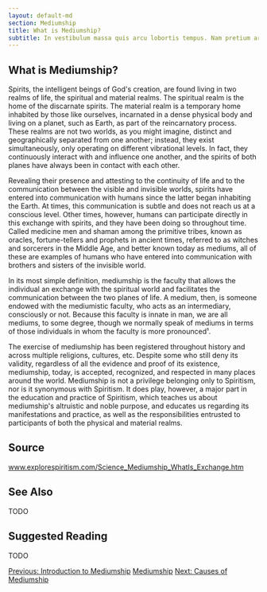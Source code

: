 ```yaml
---
layout: default-md
section: Mediumship
title: What is Mediumship?
subtitle: In vestibulum massa quis arcu lobortis tempus. Nam pretium arcu in odio vulputate luctus.
---
```


## What is Mediumship?
Spirits, the intelligent beings of God's creation, are found living in two realms of life, the spiritual and material realms.  The spiritual realm is the home of the discarnate spirits.  The material realm is a temporary home inhabited by those like ourselves, incarnated in a dense physical body and living on a planet, such as Earth, as part of the reincarnatory process.  These realms are not two worlds, as you might imagine, distinct and geographically separated from one another; instead, they exist simultaneously, only operating on different vibrational levels.  In fact, they continuously interact with and influence one another, and the spirits of both planes have always been in contact with each other. 

Revealing their presence and attesting to the continuity of life and to the communication between the visible and invisible worlds, spirits have entered into communication with humans since the latter began inhabiting the Earth.  At times, this communication is subtle and does not reach us at a conscious level.  Other times, however, humans can participate directly in this exchange with spirits, and they have been doing so throughout time.  Called medicine men and shaman among the primitive tribes, known as oracles, fortune-tellers and prophets in ancient times, referred to as witches and sorcerers in the Middle Age, and better known today as mediums, all of these are examples of humans who have entered into communication with brothers and sisters of the invisible world.  

In its most simple definition, mediumship is the faculty that allows the individual an exchange with the spiritual world and facilitates the communication between the two planes of life.  A medium, then, is someone endowed with the mediumistic faculty, who acts as an intermediary, consciously or not.  Because this faculty is innate in man, we are all mediums, to some degree, though we normally speak of mediums in terms of those individuals in whom the faculty is more pronounced¹.

The exercise of mediumship has been registered throughout history and across multiple religions, cultures, etc.  Despite some who still deny its validity, regardless of all the evidence and proof of its existence, mediumship, today, is accepted, recognized, and respected in many places around the world.  Mediumship is not a privilege belonging only to Spiritism, nor is it synonymous with Spiritism.  It does play, however, a major part in the education and practice of Spiritism, which teaches us about mediumship's altruistic and noble purpose, and educates us regarding its manifestations and practice, as well as the responsibilities entrusted to participants of both the physical and material realms.   


## Source
www.explorespiritism.com/Science_Mediumship_WhatIs_Exchange.htm

## See Also
TODO

## Suggested Reading
TODO


<a href="about" class="button">Previous: Introduction to Mediumship</a>
<a href="learn" class="button special">Mediumship</a>
<a href="causes" class="button">Next: Causes of Mediumship</a>

